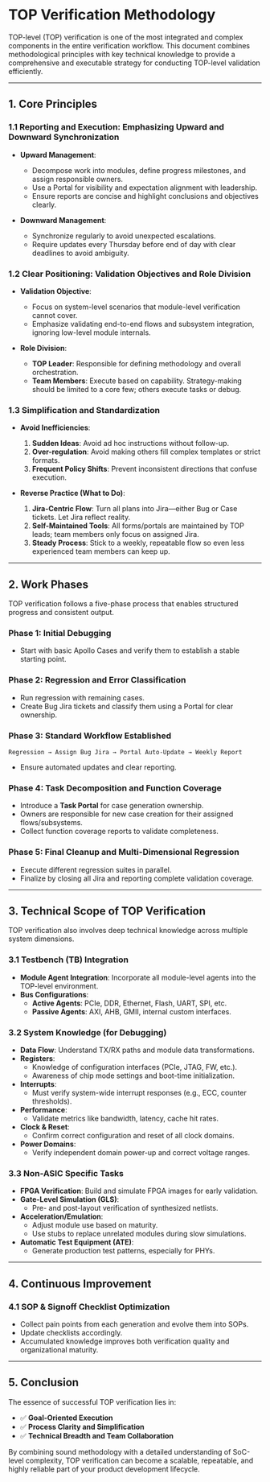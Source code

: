 # TOP Verification Methodology

TOP-level (TOP) verification is one of the most integrated and complex components in the entire verification workflow. This document combines methodological principles with key technical knowledge to provide a comprehensive and executable strategy for conducting TOP-level validation efficiently.

---

## 1. Core Principles

### 1.1 Reporting and Execution: Emphasizing Upward and Downward Synchronization

- **Upward Management**:
    - Decompose work into modules, define progress milestones, and assign responsible owners.
    - Use a Portal for visibility and expectation alignment with leadership.
    - Ensure reports are concise and highlight conclusions and objectives clearly.

- **Downward Management**:
    - Synchronize regularly to avoid unexpected escalations.
    - Require updates every Thursday before end of day with clear deadlines to avoid ambiguity.

### 1.2 Clear Positioning: Validation Objectives and Role Division

- **Validation Objective**:
    - Focus on system-level scenarios that module-level verification cannot cover.
    - Emphasize validating end-to-end flows and subsystem integration, ignoring low-level module internals.

- **Role Division**:
    - **TOP Leader**: Responsible for defining methodology and overall orchestration.
    - **Team Members**: Execute based on capability. Strategy-making should be limited to a core few; others execute tasks or debug.

### 1.3 Simplification and Standardization

- **Avoid Inefficiencies**:
    1. **Sudden Ideas**: Avoid ad hoc instructions without follow-up.
    2. **Over-regulation**: Avoid making others fill complex templates or strict formats.
    3. **Frequent Policy Shifts**: Prevent inconsistent directions that confuse execution.

- **Reverse Practice (What to Do)**:
    1. **Jira-Centric Flow**: Turn all plans into Jira—either Bug or Case tickets. Let Jira reflect reality.
    2. **Self-Maintained Tools**: All forms/portals are maintained by TOP leads; team members only focus on assigned Jira.
    3. **Steady Process**: Stick to a weekly, repeatable flow so even less experienced team members can keep up.

---

## 2. Work Phases

TOP verification follows a five-phase process that enables structured progress and consistent output.

### Phase 1: Initial Debugging

- Start with basic Apollo Cases and verify them to establish a stable starting point.

### Phase 2: Regression and Error Classification

- Run regression with remaining cases.
- Create Bug Jira tickets and classify them using a Portal for clear ownership.

### Phase 3: Standard Workflow Established

```
Regression → Assign Bug Jira → Portal Auto-Update → Weekly Report
```

- Ensure automated updates and clear reporting.

### Phase 4: Task Decomposition and Function Coverage

- Introduce a **Task Portal** for case generation ownership.
- Owners are responsible for new case creation for their assigned flows/subsystems.
- Collect function coverage reports to validate completeness.

### Phase 5: Final Cleanup and Multi-Dimensional Regression

- Execute different regression suites in parallel.
- Finalize by closing all Jira and reporting complete validation coverage.

---

## 3. Technical Scope of TOP Verification

TOP verification also involves deep technical knowledge across multiple system dimensions.

### 3.1 Testbench (TB) Integration

- **Module Agent Integration**: Incorporate all module-level agents into the TOP-level environment.
- **Bus Configurations**:
    - **Active Agents**: PCIe, DDR, Ethernet, Flash, UART, SPI, etc.
    - **Passive Agents**: AXI, AHB, GMII, internal custom interfaces.

### 3.2 System Knowledge (for Debugging)

- **Data Flow**: Understand TX/RX paths and module data transformations.
- **Registers**:
    - Knowledge of configuration interfaces (PCIe, JTAG, FW, etc.).
    - Awareness of chip mode settings and boot-time initialization.
- **Interrupts**:
    - Must verify system-wide interrupt responses (e.g., ECC, counter thresholds).
- **Performance**:
    - Validate metrics like bandwidth, latency, cache hit rates.
- **Clock & Reset**:
    - Confirm correct configuration and reset of all clock domains.
- **Power Domains**:
    - Verify independent domain power-up and correct voltage ranges.

### 3.3 Non-ASIC Specific Tasks

- **FPGA Verification**: Build and simulate FPGA images for early validation.
- **Gate-Level Simulation (GLS)**:
    - Pre- and post-layout verification of synthesized netlists.
- **Acceleration/Emulation**:
    - Adjust module use based on maturity.
    - Use stubs to replace unrelated modules during slow simulations.
- **Automatic Test Equipment (ATE)**:
    - Generate production test patterns, especially for PHYs.

---

## 4. Continuous Improvement

### 4.1 SOP & Signoff Checklist Optimization

- Collect pain points from each generation and evolve them into SOPs.
- Update checklists accordingly.
- Accumulated knowledge improves both verification quality and organizational maturity.

---

## 5. Conclusion

The essence of successful TOP verification lies in:

- ✅ **Goal-Oriented Execution**
- ✅ **Process Clarity and Simplification**
- ✅ **Technical Breadth and Team Collaboration**

By combining sound methodology with a detailed understanding of SoC-level complexity, TOP verification can become a scalable, repeatable, and highly reliable part of your product development lifecycle.

